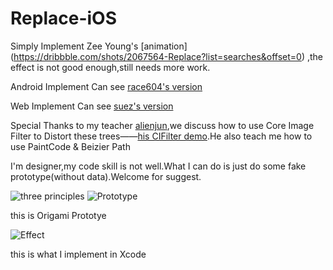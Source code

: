 # Replace-iOS

Simply Implement Zee Young's [animation] (https://dribbble.com/shots/2067564-Replace?list=searches&offset=0) ,the effect is not good enough,still needs more work.


Android Implement Can see [race604's version](https://github.com/race604/FlyRefresh)

Web Implement Can see [suez's version](http://codepen.io/suez/pen/oXLroX)


Special Thanks to my teacher [alienjun](https://github.com/alienjun),we discuss how to use Core Image Filter to Distort these trees——[his CIFilter demo](https://github.com/alienjun/CITwirlDistortionDemo).He also teach me how to use PaintCode & Beizier Path

I'm designer,my code skill is not well.What I can do is just do some fake prototype(without data).Welcome for suggest.

![three principles]([https://d262ilb51hltx0.cloudfront.net/max/2000/1\*H0zG1GMJxettGHAMIjeHDg.png]?raw=true)
![Prototype](https://github.com/MartinRGB/Replace-iOS/blob/master/Asset/Parallax-QC.gif?raw=true)

this is Origami Prototye 

![Effect](https://github.com/MartinRGB/Replace-iOS/blob/master/1.gif?raw=true)

this is what I implement in Xcode 
